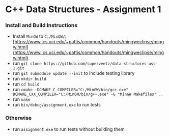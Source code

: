 # C++ Data Structures - Assignment 1

### Install and Build Instructions
- Install `MinGW` to `C:/MinGW/`: [https://www.ics.uci.edu/~pattis/common/handouts/mingweclipse/mingw.html](https://www.ics.uci.edu/~pattis/common/handouts/mingweclipse/mingw.html)
- run `git clone https://github.com/superveetz/data-structures-ass-1.git`
- run `git submodule update --init` to include testing library
- run `mkdir build`
- run `cd build`
- run `cmake -DCMAKE_C_COMPILER="C:/MinGW/bin/gcc.exe" -DCMAKE_CXX_COMPILER="C:/MinGW/bin/g++.exe" -G "MinGW Makefiles" ..`
- run `make`
- run `bin/debug/assignment.exe` to run tests

### Otherwise 
- run `assignment.exe` to run tests without building them
